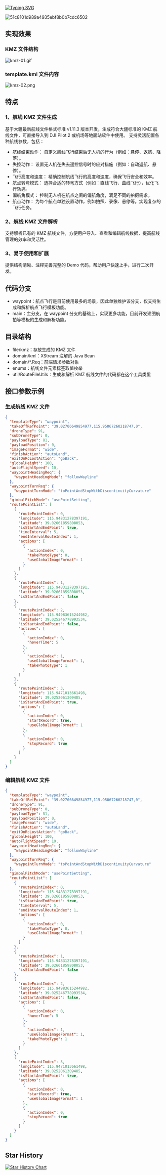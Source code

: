 [![Typing SVG](https://readme-typing-svg.demolab.com?font=Fira+Code&weight=600&pause=1000&color=F70E34&width=435&lines=%E5%A6%82%E6%9E%9C%E8%AF%A5%E9%A1%B9%E7%9B%AE%E5%AF%B9%E4%BD%A0%E6%9C%89%E5%B8%AE%E5%8A%A9%E7%9A%84%E8%AF%9D%EF%BC%8C%E6%AC%A2%E8%BF%8E%E7%82%B9%E4%B8%AA+star+%EF%BC%81)](https://git.io/typing-svg)

![51c8101d989a4935ebf8b0b7cdc6502](https://github.com/user-attachments/assets/22f2a786-161b-4ee5-adc4-c9d14297c357)


## 实现效果

### KMZ 文件结构

![kmz-01.gif](https://s2.loli.net/2024/11/19/kznUqoeSa7CbBAX.gif)

### template.kml 文件内容

![kmz-02.png](https://s2.loli.net/2024/11/19/tDBySCuWoM3mUpf.png)

## 特点

### 1、航线 KMZ 文件生成

基于大疆最新航线文件格式标准 v1.11.3 版本开发，生成符合大疆标准的 KMZ 航线文件，可直接导入到 DJI Pilot 2 或机场等地面站软件中使用。
支持灵活配置各种航线参数，包括：

* 航线结束动作： 自定义航线飞行结束后无人机的行为（例如：悬停、返航、降落）。
* 失控动作： 设置无人机在失去遥控信号时的应对措施（例如：自动返航、悬停）。
* 飞行高度和速度： 精确控制航线飞行的高度和速度，确保飞行安全和效率。
* 航点转弯模式： 选择合适的转弯方式（例如：直线飞行、曲线飞行），优化飞行轨迹。
* 偏航角模式： 控制无人机在航点之间的偏航角度，满足不同的拍摄需求。
* 航点动作： 为每个航点单独设置动作，例如拍照、录像、悬停等，实现复杂的飞行任务。

### 2、航线 KMZ 文件解析

支持解析已有的 KMZ 航线文件，方便用户导入、查看和编辑航线数据，提高航线管理的效率和灵活性。

### 3、易于使用和扩展

提供结构清晰、注释完善完整的 Demo 代码，帮助用户快速上手，进行二次开发。

## 代码分支

* waypoint：航点飞行是目前使用最多的场景，因此单独维护该分支，仅支持生成和解析航点飞行模板功能。
* main：主分支，在 waypoint 分支的基础上，实现更多功能，目前开发建图航拍等模板的生成和解析功能。

## 目录结构

* file/kmz：存放生成的 KMZ 文件
* domain/kml：XStream 注解的 Java Bean
* domain/*.Req：前端请求参数对象
* enums：航线文件元素标签取值枚举
* util/RouteFileUtils：生成和解析 KMZ 航线文件的代码都在这个工具类里

## 接口参数示例

### 生成航线 KMZ 文件

```json
{
  "templateType": "waypoint",
  "takeOffRefPoint": "39.02706649854977,115.95067260218747,0",
  "droneType": 91,
  "subDroneType": 0,
  "payloadType": 81,
  "payloadPosition": 0,
  "imageFormat": "wide",
  "finishAction": "autoLand",
  "exitOnRcLostAction": "goBack",
  "globalHeight": 100,
  "autoFlightSpeed": 10,
  "waypointHeadingReq": {
    "waypointHeadingMode": "followWayline"
  },
  "waypointTurnReq": {
    "waypointTurnMode": "toPointAndStopWithDiscontinuityCurvature"
  },
  "gimbalPitchMode": "usePointSetting",
  "routePointList": [
    {
      "routePointIndex": 0,
      "longitude": 115.94831278397191,
      "latitude": 39.02661859808053,
      "isStartAndEndPoint": true,
      "timeInterval": 5,
      "endIntervalRouteIndex": 1,
      "actions": [
        {
          "actionIndex": 0,
          "takePhotoType": 0,
          "useGlobalImageFormat": 1
        }
      ]
    },
    {
      "routePointIndex": 1,
      "longitude": 115.94831278397191,
      "latitude": 39.02661859808053,
      "isStartAndEndPoint": false
    },
    {
      "routePointIndex": 2,
      "longitude": 115.94983615244982,
      "latitude": 39.025246778993534,
      "isStartAndEndPoint": false,
      "actions": [
        {
          "actionIndex": 0,
          "hoverTime": 5
        },
        {
          "actionIndex": 1,
          "useGlobalImageFormat": 1,
          "takePhotoType": 1
        }
      ]
    },
    {
      "routePointIndex": 3,
      "longitude": 115.9471013661498,
      "latitude": 39.0252061309485,
      "isStartAndEndPoint": true,
      "actions": [
        {
          "actionIndex": 0,
          "startRecord": true,
          "useGlobalImageFormat": 1
        },
        {
          "actionIndex": 0,
          "stopRecord": true
        }
      ]
    }
  ]
}


```

### 编辑航线 KMZ 文件

```json
{
  "templateType": "waypoint",
  "takeOffRefPoint": "39.02706649854977,115.95067260218747,0",
  "droneType": 91,
  "subDroneType": 0,
  "payloadType": 81,
  "payloadPosition": 0,
  "imageFormat": "wide",
  "finishAction": "autoLand",
  "exitOnRcLostAction": "goBack",
  "globalHeight": 100,
  "autoFlightSpeed": 10,
  "waypointHeadingReq": {
    "waypointHeadingMode": "followWayline"
  },
  "waypointTurnReq": {
    "waypointTurnMode": "toPointAndStopWithDiscontinuityCurvature"
  },
  "gimbalPitchMode": "usePointSetting",
  "routePointList": [
    {
      "routePointIndex": 0,
      "longitude": 115.94831278397191,
      "latitude": 39.02661859808053,
      "isStartAndEndPoint": true,
      "timeInterval": 5,
      "endIntervalRouteIndex": 1,
      "actions": [
        {
          "actionIndex": 0,
          "takePhotoType": 0,
          "useGlobalImageFormat": 1
        }
      ]
    },
    {
      "routePointIndex": 1,
      "longitude": 115.94831278397191,
      "latitude": 39.02661859808053,
      "isStartAndEndPoint": false
    },
    {
      "routePointIndex": 2,
      "longitude": 115.94983615244982,
      "latitude": 39.025246778993534,
      "isStartAndEndPoint": false,
      "actions": [
        {
          "actionIndex": 0,
          "hoverTime": 5
        },
        {
          "actionIndex": 1,
          "useGlobalImageFormat": 1,
          "takePhotoType": 1
        }
      ]
    },
    {
      "routePointIndex": 3,
      "longitude": 115.9471013661498,
      "latitude": 39.0252061309485,
      "isStartAndEndPoint": true,
      "actions": [
        {
          "actionIndex": 0,
          "startRecord": true,
          "useGlobalImageFormat": 1
        },
        {
          "actionIndex": 0,
          "stopRecord": true
        }
      ]
    }
  ]
}
```

## Star History

[![Star History Chart](https://api.star-history.com/svg?repos=SongJian-99/dj-uav&type=Date)](https://star-history.com/#SongJian-99/dj-uav&Date)

